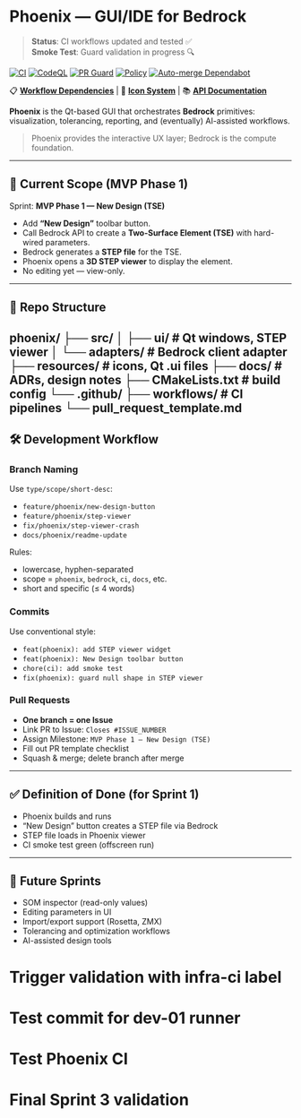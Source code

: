 # Phoenix — GUI/IDE for Bedrock

> **Status**: CI workflows updated and tested ✅  
> **Smoke Test**: Guard validation in progress 🔍

[![CI](https://github.com/DesignOpticsFast/phoenix/actions/workflows/ci.yml/badge.svg)](https://github.com/DesignOpticsFast/phoenix/actions/workflows/ci.yml)
[![CodeQL](https://github.com/DesignOpticsFast/phoenix/actions/workflows/codeql.yml/badge.svg)](https://github.com/DesignOpticsFast/phoenix/actions/workflows/codeql.yml)
[![PR Guard](https://github.com/DesignOpticsFast/phoenix/actions/workflows/pr-guard.yml/badge.svg)](https://github.com/DesignOpticsFast/phoenix/actions/workflows/pr-guard.yml)
[![Policy](https://github.com/DesignOpticsFast/phoenix/actions/workflows/policy.yml/badge.svg)](https://github.com/DesignOpticsFast/phoenix/actions/workflows/policy.yml)
[![Auto-merge Dependabot](https://github.com/DesignOpticsFast/phoenix/actions/workflows/auto-merge-dependabot.yml/badge.svg)](https://github.com/DesignOpticsFast/phoenix/actions/workflows/auto-merge-dependabot.yml)

📋 **[Workflow Dependencies](docs/workflow-dependencies.md)** | 🎨 **[Icon System](docs/icons.md)** | 📚 **[API Documentation](docs/)**

**Phoenix** is the Qt-based GUI that orchestrates **Bedrock** primitives:
visualization, tolerancing, reporting, and (eventually) AI-assisted workflows.

> Phoenix provides the interactive UX layer; Bedrock is the compute foundation.

---

## 🚀 Current Scope (MVP Phase 1)

Sprint: **MVP Phase 1 — New Design (TSE)**

- Add **“New Design”** toolbar button.
- Call Bedrock API to create a **Two-Surface Element (TSE)** with hard-wired parameters.
- Bedrock generates a **STEP file** for the TSE.
- Phoenix opens a **3D STEP viewer** to display the element.
- No editing yet — view-only.

---

## 📂 Repo Structure
phoenix/
├── src/
│    ├── ui/                # Qt windows, STEP viewer
│    └── adapters/          # Bedrock client adapter
├── resources/              # icons, Qt .ui files
├── docs/                   # ADRs, design notes
├── CMakeLists.txt          # build config
└── .github/
├── workflows/         # CI pipelines
└── pull_request_template.md
---

## 🛠️ Development Workflow

### Branch Naming
Use `type/scope/short-desc`:

- `feature/phoenix/new-design-button`
- `feature/phoenix/step-viewer`
- `fix/phoenix/step-viewer-crash`
- `docs/phoenix/readme-update`

Rules:
- lowercase, hyphen-separated
- scope = `phoenix`, `bedrock`, `ci`, `docs`, etc.
- short and specific (≤ 4 words)

### Commits
Use conventional style:

- `feat(phoenix): add STEP viewer widget`
- `feat(phoenix): New Design toolbar button`
- `chore(ci): add smoke test`
- `fix(phoenix): guard null shape in STEP viewer`

### Pull Requests
- **One branch = one Issue**
- Link PR to Issue: `Closes #ISSUE_NUMBER`
- Assign Milestone: `MVP Phase 1 — New Design (TSE)`
- Fill out PR template checklist
- Squash & merge; delete branch after merge

---

## ✅ Definition of Done (for Sprint 1)

- Phoenix builds and runs
- “New Design” button creates a STEP file via Bedrock
- STEP file loads in Phoenix viewer
- CI smoke test green (offscreen run)

---

## 🔮 Future Sprints

- SOM inspector (read-only values)
- Editing parameters in UI
- Import/export support (Rosetta, ZMX)
- Tolerancing and optimization workflows
- AI-assisted design tools
# Trigger validation with infra-ci label
# Test commit for dev-01 runner
# Test Phoenix CI
# Final Sprint 3 validation
